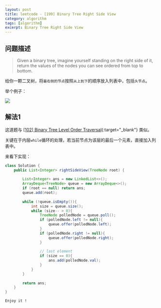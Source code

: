 ```yaml
---
layout: post
title: leetcode - [199] Binary Tree Right Side View
category: algorithm
tags: [algorithm]
excerpt: Binary Tree Right Side View
---
```


## 问题描述  

> Given a binary tree, imagine yourself standing on the right side of it, return the values of the nodes you can see ordered from top to bottom.  

给你一颗二叉树，将`最右侧的节点`按照`从上到下`的顺序放入列表中，包括`头节点`。  

举个例子：  

![](https://yyc-images.oss-cn-beijing.aliyuncs.com/leetcode_199_demo.png)  


## 解法1  

这道题与 [[102] Binary Tree Level Order Traversal](http://yaoyichen.cn/algorithm/2020/04/03/leetcode-102.html){:target="_blank"} 类似。  


关键在于内层`while`循环的处理，若当前节点为该层的最后一个元素，直接加入列表中。  


来看下实现：  


``` java
class Solution {
    public List<Integer> rightSideView(TreeNode root) {
        
        List<Integer> ans = new LinkedList<>();
        ArrayDeque<TreeNode> queue = new ArrayDeque<>();
        if (root == null) return ans;
        queue.add(root);
        
        while (!queue.isEmpty()){
            int size = queue.size();
            while (size-- > 0){
                TreeNode polledNode = queue.poll();
                if (polledNode.left != null){
                    queue.offer(polledNode.left);
                }
                if (polledNode.right != null){
                    queue.offer(polledNode.right);
                }
                
                // last element
                if (size == 0){
                    ans.add(polledNode.val);
                }
            }
        }
        
        return ans;
    }
}
```

`Enjoy it ! `